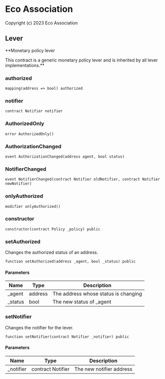 # Eco Association

Copyright (c) 2023 Eco Association

## Lever

**Monetary policy lever

This contract is a generic monetary policy lever and is inherited by all lever implementations.**

### authorized

  ```solidity
  mapping(address => bool) authorized
  ```

### notifier

  ```solidity
  contract Notifier notifier
  ```

### AuthorizedOnly

  ```solidity
  error AuthorizedOnly()
  ```

### AuthorizationChanged

  ```solidity
  event AuthorizationChanged(address agent, bool status)
  ```

### NotifierChanged

  ```solidity
  event NotifierChanged(contract Notifier oldNotifier, contract Notifier newNotifier)
  ```

### onlyAuthorized

  ```solidity
  modifier onlyAuthorized()
  ```

### constructor

  ```solidity
  constructor(contract Policy _policy) public
  ```

### setAuthorized

Changes the authorized status of an address.

  ```solidity
  function setAuthorized(address _agent, bool _status) public
  ```
#### Parameters

| Name | Type | Description |
| ---- | ---- | ----------- |
| _agent | address | The address whose status is changing |
| _status | bool | The new status of _agent |

### setNotifier

Changes the notifier for the lever.

  ```solidity
  function setNotifier(contract Notifier _notifier) public
  ```
#### Parameters

| Name | Type | Description |
| ---- | ---- | ----------- |
| _notifier | contract Notifier | The new notifier address |

